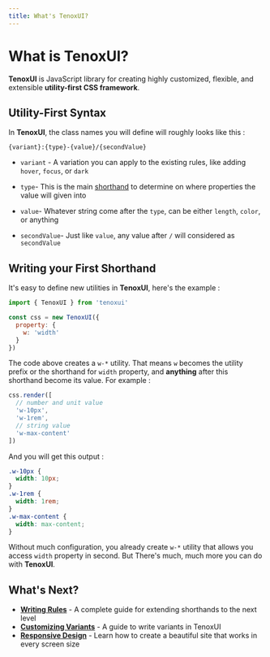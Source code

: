 ```yaml
---
title: What's TenoxUI?
---
```


# What is TenoxUI?

**TenoxUI** is JavaScript library for creating highly customized, flexible, and extensible **utility-first CSS framework**.

## Utility-First Syntax

In **TenoxUI**, the class names you will define will roughly looks like this :

```
{variant}:{type}-{value}/{secondValue}
```

- `variant` - A variation you can apply to the existing rules, like adding `hover`, `focus`, or `dark`

- `type`- This is the main [shorthand](/docs/guides/writing-rules.md) to determine on where properties the value will given into

- `value`- Whatever string come after the `type`, can be either `length`, `color`, or anything

- `secondValue`- Just like `value`, any value after `/` will considered as `secondValue`

## Writing your First Shorthand

It's easy to define new utilities in **TenoxUI**, here's the example :

```javascript {5}
import { TenoxUI } from 'tenoxui'

const css = new TenoxUI({
  property: {
    w: 'width'
  }
})
```

The code above creates a `w-*` utility. That means `w` becomes the utility prefix or the shorthand for `width` property, and **anything** after this shorthand become its value. For example :

```javascript
css.render([
  // number and unit value
  'w-10px',
  'w-1rem',
  // string value
  'w-max-content'
])
```

And you will get this output :

```css
.w-10px {
  width: 10px;
}
.w-1rem {
  width: 1rem;
}
.w-max-content {
  width: max-content;
}
```

Without much configuration, you already create `w-*` utility that allows you access `width` property in second. But There's much, much more you can do with **TenoxUI**.

## What's Next?

- [**Writing Rules**](/docs/guides/writing-rules) - A complete guide for extending shorthands to the next level
- [**Customizing Variants**](/docs/guides/writing-variants) - A guide to write variants in TenoxUI
- [**Responsive Design**](/docs/guides/responsive) - Learn how to create a beautiful site that works in every screen size
